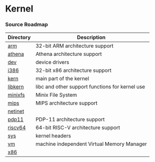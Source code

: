 # Kernel

### Source Roadmap

| Directory                    | Description                                     |
|------------------------------|-------------------------------------------------|
| [arm](arm/README.md)         | 32-bit ARM architecture support                 |
| [athena](athena/README.md)   | Athena architecture support                     |
| [dev](dev/README.md)         | device drivers                                  |
| [i386](i386/README.md)       | 32-bit x86 architecture support                 |
| [kern](kern/README.md)       | main part of the kernel                         |
| [libkern](libkern/README.md) | libc and other support functions for kernel use |
| [minixfs](minixfs/README.md) | Minix File System                               |
| [mips](mips/README.md)       | MIPS architecture support                       |
| [netinet](netinet/README.md) |                                                 |
| [pdp11](pdp11/README.md)     | PDP-11 architecture support                     |
| [riscv64](riscv64/README.md) | 64-bit RISC-V architecture support              |
| [sys](sys/README.md)         | kernel headers                                  |
| [vm](vm/README.md)           | machine independent Virtual Memory Manager      |
| [x86](x86/README.md)         |                                                 |
